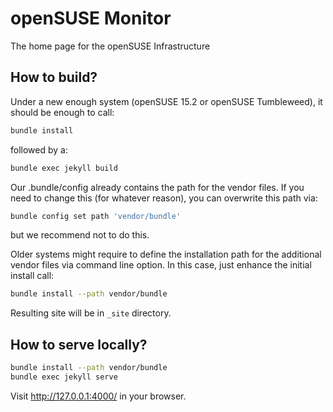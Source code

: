 # openSUSE Monitor
The home page for the openSUSE Infrastructure

## How to build?

Under a new enough system (openSUSE 15.2 or openSUSE Tumbleweed), 
it should be enough to call:
```bash
bundle install
```
followed by a:
```bash
bundle exec jekyll build
```

Our .bundle/config already contains the path for the vendor files.
If you need to change this (for whatever reason), you can overwrite 
this path via: 
```bash
bundle config set path 'vendor/bundle'
```
but we recommend not to do this. 

Older systems might require to define the installation path for the 
additional vendor files via command line option. In this case, just
enhance the initial install call: 
```bash
bundle install --path vendor/bundle
```

Resulting site will be in `_site` directory.

## How to serve locally?

```bash
bundle install --path vendor/bundle
bundle exec jekyll serve
```

Visit <http://127.0.0.1:4000/> in your browser.
